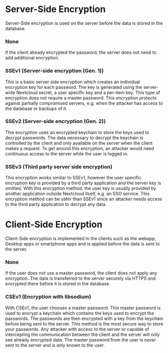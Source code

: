 


# Server-Side Encryption
Server-Side encryption is used on the server before the data is stored in the database.

### None
If the client already encrypted the password, the server does not need to add additional encryption.

### SSEv1 (Server-side encryption (Gen. 1))
This is a basic server side encryption which creates an individual encryption key for each password.
The key is generated using the server-wide Nextcloud secret, a user specific key and a per-item key.
This type of encryption does not require a master password.
This encryption protects against partially compromised servers, e.g. when the attacker has access to the database or backups of it.

### SSEv2 (Server-side encryption (Gen. 2))
This encryption uses an encrypted keychain to store the keys used to decrypt passwords.
The data necessary to decrypt the keychain is controlled by the  client and only available on the server when the client makes a request.
To get around this encryption, an attacker would need continuous access to the server while the user is logged in.

### SSEv3 (Third party server side encryption)
This encryption works similar to SSEv1, however the user specific encryption key is provided by a third party application and the server key is omitted.
With this encryption method, the user key is usually provided by another application outside Nextcloud itself, e.g. an SSO service.
This encryption method can be safer than SSEv1 since an attacker needs access to the third party application to decrypt any data.

# Client-Side Encryption
Client-Side encryption is implemented in the clients such as the webapp, Desktop apps or smartphone apps and is applied before the data is sent to the server.

### None
If the user does not use a master password, the client does not apply any encryption.
The data is transferred to the server securely via HTTPS and encrypted there before it is stored in the database.

### CSEv1 (Encryption with libsodium)
With CSEv1, the user chooses a master password.
This master password is used to encrypt a keychain which contains the keys used to encrypt the passwords.
The passwords are then encrypted with a key from the keychain before being sent to the server.
This method is the most secure way to store your passwords.
Any attacker with access to the server or capable of intercepting the communication between the client and the server will only see already encrypted data.
The master password from the user is never sent to the server and is only known to the user.